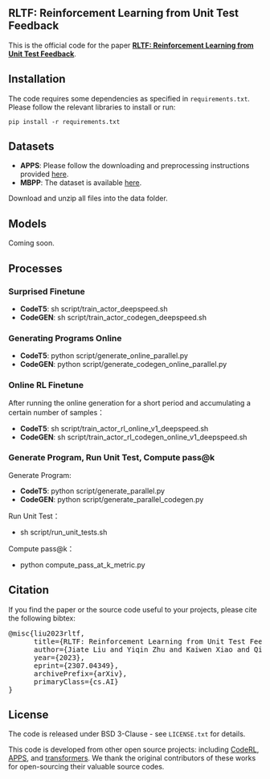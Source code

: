
## RLTF: Reinforcement Learning from Unit Test Feedback <a name="corl"></a>

This is the official code for the paper **[RLTF: Reinforcement Learning from Unit Test Feedback](https://arxiv.org/pdf/2307.04349.pdf)**.
## Installation  

The code requires some dependencies as specified in `requirements.txt`. Please follow the relevant libraries to install or run: 

`pip install -r requirements.txt`


## Datasets
* **APPS**: Please follow the downloading and preprocessing instructions provided [here](https://github.com/hendrycks/apps). 
* **MBPP**: The dataset is available [here](https://github.com/google-research/google-research/tree/master/mbpp). 

Download and unzip all files into the data folder.
## Models
Coming soon.
## Processes 

### Surprised Finetune
* **CodeT5**:  sh script/train_actor_deepspeed.sh 
* **CodeGEN**:  sh script/train_actor_codegen_deepspeed.sh

### Generating Programs Online
* **CodeT5**:  python script/generate_online_parallel.py
* **CodeGEN**:  python script/generate_codegen_online_parallel.py

### Online RL Finetune
After running the online generation for a short period and accumulating a certain number of samples：
* **CodeT5**:  sh script/train_actor_rl_online_v1_deepspeed.sh
* **CodeGEN**: sh script/train_actor_rl_codegen_online_v1_deepspeed.sh

### Generate Program, Run Unit Test, Compute pass@k
Generate Program:
* **CodeT5**:  python script/generate_parallel.py
* **CodeGEN**: python script/generate_parallel_codegen.py

Run Unit Test：
* sh script/run_unit_tests.sh

Compute pass@k：
* python compute_pass_at_k_metric.py
## Citation 

If you find the paper or the source code useful to your projects, please cite the following bibtex: 
<pre>
@misc{liu2023rltf,
      title={RLTF: Reinforcement Learning from Unit Test Feedback}, 
      author={Jiate Liu and Yiqin Zhu and Kaiwen Xiao and Qiang Fu and Xiao Han and Wei Yang and Deheng Ye},
      year={2023},
      eprint={2307.04349},
      archivePrefix={arXiv},
      primaryClass={cs.AI}
}
</pre>


## License 

The code is released under BSD 3-Clause - see `LICENSE.txt` for details.

This code is developed from other open source projects: including [CodeRL](https://github.com/salesforce/CodeRL), [APPS](https://github.com/hendrycks/apps/), and [transformers](https://github.com/huggingface/transformers). We thank the original contributors of these works for open-sourcing their valuable source codes. 

